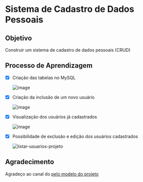 # Sistema de Cadastro de Dados Pessoais

## Objetivo

Construir um sistema de cadastro de dados pessoais (CRUD)

## Processo de Aprendizagem

- [x] Criação das tabelas no MySQL

    ![image](https://github.com/jbrunopg/cadastro-dados/assets/107354811/d1c3db0d-a5c1-415d-a928-de940d00995a)


- [x] Criação da inclusão de um novo usuário

    ![image](https://github.com/jbrunopg/cadastro-dados/assets/107354811/f1630fe1-97ab-47b3-95ee-02652e105117)


- [x] Visualização dos usuários já cadastrados

    ![image](https://github.com/jbrunopg/cadastro-dados/assets/107354811/530d6e09-d7d3-43be-8c99-e41645f55e69)


- [x] Possibilidade de exclusão e edição dos usuários cadastrados

    ![listar-usuarios-projeto](https://github.com/jbrunopg/cadastro-dados/assets/107354811/a644c3ca-8438-459f-8f80-5fd4c991084f)


## Agradecimento

Agradeço ao canal do <a href="https://www.youtube.com/watch?v=BSqtIw_hW8M" Eliel Cruz /> pelo modelo do projeto
